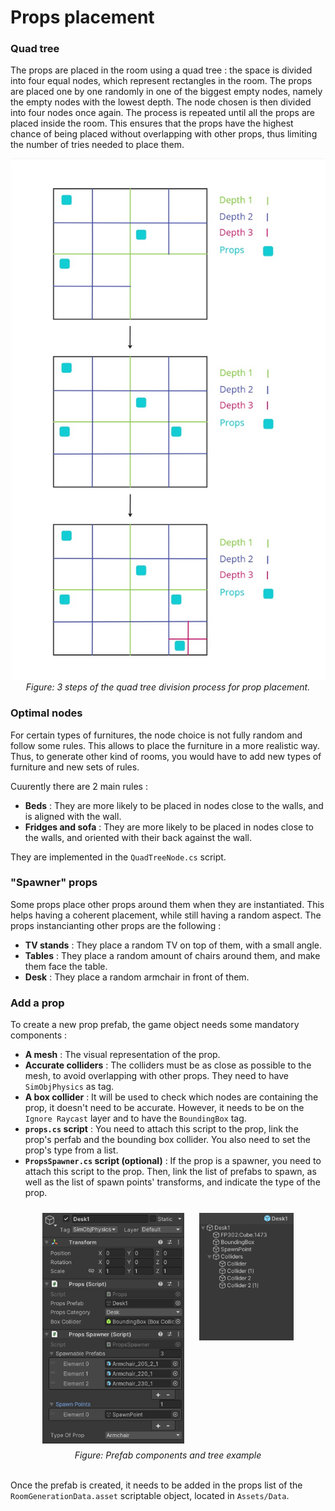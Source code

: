 # Props placement

### Quad tree

The props are placed in the room using a quad tree : the space is divided into four equal nodes, which represent rectangles in the room. The props are placed one by one randomly in one of the biggest empty nodes, namely the empty nodes with the lowest depth. The node chosen is then divided into four nodes once again. The process is repeated until all the props are placed inside the room. This ensures that the props have the highest chance of being placed without overlapping with other props, thus limiting the number of tries needed to place them.

<p align="center">
  <img src="../../Img/ISGT.jpg" alt="Quad tree steps">
  <br>
  <em>Figure: 3 steps of the quad tree division process for prop placement.</em>
</p>

### Optimal nodes

For certain types of furnitures, the node choice is not fully random and follow some rules. This allows to place the furniture in a more realistic way. Thus, to generate other kind of rooms, you would have to add new types of furniture and new sets of rules. 

Cuurently there are 2 main rules : 
- **Beds** : They are more likely to be placed in nodes close to the walls, and is aligned with the wall.
- **Fridges and sofa** : They are more likely to be placed in nodes close to the walls, and oriented with their back against the wall.

They are implemented in the ```QuadTreeNode.cs``` script.

### "Spawner" props

Some props place other props around them when they are instantiated. This helps having a coherent placement, while still having a random aspect. The props instancianting other props are the following :

- **TV stands** : They place a random TV on top of them, with a small angle.
- **Tables** : They place a random amount of chairs around them, and make them face the table.
- **Desk** : They place a random armchair in front of them.

### Add a prop

To create a new prop prefab, the game object needs some mandatory components :
- **A mesh** : The visual representation of the prop.
- **Accurate colliders** : The colliders must be as close as possible to the mesh, to avoid overlapping with other props. They need to have ```SimObjPhysics``` as tag.
- **A box collider** : It will be used to check which nodes are containing the prop, it doesn't need to be accurate. However, it needs to be on the ```Ignore Raycast``` layer and to have the ```BoundingBox``` tag.
- **```props.cs``` script** : You need to attach this script to the prop, link the prop's perfab and the bounding box collider. You also need to set the prop's type from a list. 
- **```PropsSpawner.cs``` script (optional)** : If the prop is a spawner, you need to attach this script to the prop. Then, link the list of prefabs to spawn, as well as the list of spawn points' transforms, and indicate the type of the prop.

<div style="text-align: center;">
  <img src="../../Img/Prefab_component.png" alt="Prefab components example" style="width:45%; margin:10px; vertical-align: top;">
  <img src="../../Img/Prefab_tree.png" alt="Prefab tree example" style="width:30%; margin:10px; vertical-align: top;">
  <br>
  <em>Figure: Prefab components and tree example</em>
</div>

<br>

Once the prefab is created, it needs to be added in the props list of the ```RoomGenerationData.asset``` scriptable object, located in ```Assets/Data```. 